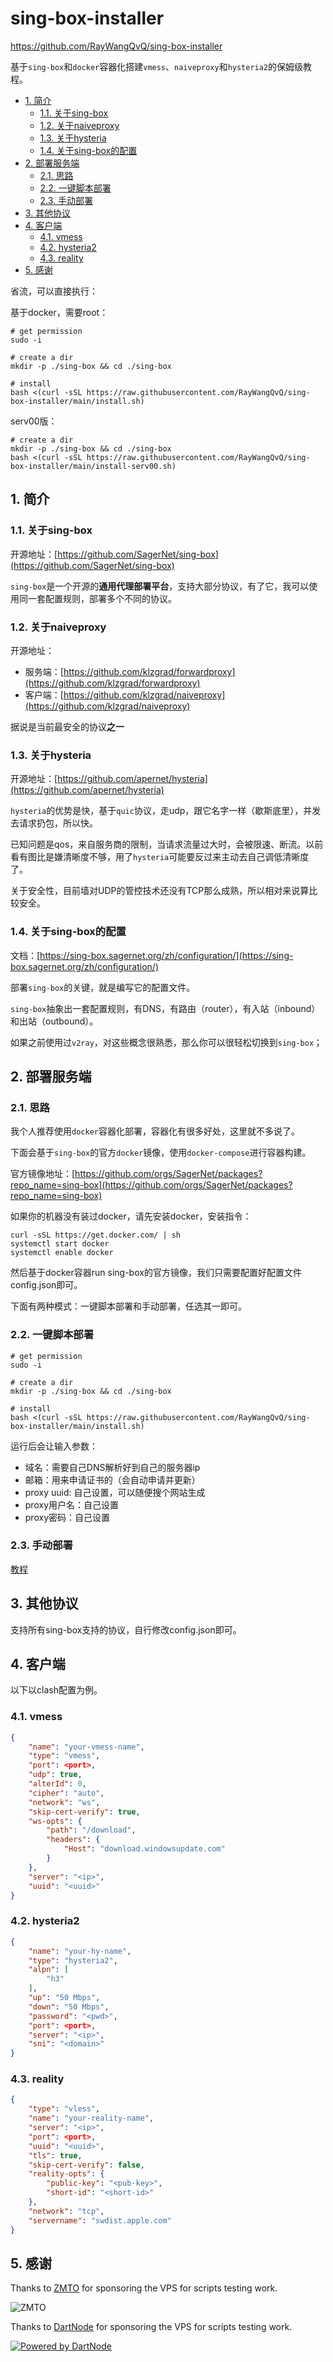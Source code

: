 # sing-box-installer

https://github.com/RayWangQvQ/sing-box-installer

基于`sing-box`和`docker`容器化搭建`vmess`、`naiveproxy`和`hysteria2`的保姆级教程。

<!-- more -->

<!-- TOC depthFrom:2 -->

- [1. 简介](#1-简介)
    - [1.1. 关于sing-box](#11-关于sing-box)
    - [1.2. 关于naiveproxy](#12-关于naiveproxy)
    - [1.3. 关于hysteria](#13-关于hysteria)
    - [1.4. 关于sing-box的配置](#14-关于sing-box的配置)
- [2. 部署服务端](#2-部署服务端)
    - [2.1. 思路](#21-思路)
    - [2.2. 一键脚本部署](#22-一键脚本部署)
    - [2.3. 手动部署](#23-手动部署)
- [3. 其他协议](#3-其他协议)
- [4. 客户端](#4-客户端)
    - [4.1. vmess](#41-vmess)
    - [4.2. hysteria2](#42-hysteria2)
    - [4.3. reality](#43-reality)
- [5. 感谢](#5-感谢)

<!-- /TOC -->

省流，可以直接执行：

基于docker，需要root：
```
# get permission
sudo -i

# create a dir
mkdir -p ./sing-box && cd ./sing-box

# install
bash <(curl -sSL https://raw.githubusercontent.com/RayWangQvQ/sing-box-installer/main/install.sh)
```

serv00版：
```
# create a dir
mkdir -p ./sing-box && cd ./sing-box
bash <(curl -sSL https://raw.githubusercontent.com/RayWangQvQ/sing-box-installer/main/install-serv00.sh)
```

## 1. 简介

### 1.1. 关于sing-box

开源地址：[https://github.com/SagerNet/sing-box](https://github.com/SagerNet/sing-box)

`sing-box`是一个开源的**通用代理部署平台**，支持大部分协议，有了它，我可以使用同一套配置规则，部署多个不同的协议。

### 1.2. 关于naiveproxy

开源地址：
- 服务端：[https://github.com/klzgrad/forwardproxy](https://github.com/klzgrad/forwardproxy)
- 客户端：[https://github.com/klzgrad/naiveproxy](https://github.com/klzgrad/naiveproxy)

据说是当前最安全的协议**之一**

### 1.3. 关于hysteria

开源地址：[https://github.com/apernet/hysteria](https://github.com/apernet/hysteria)

`hysteria`的优势是快，基于`quic`协议，走udp，跟它名字一样（歇斯底里），并发去请求扔包，所以快。

已知问题是qos，来自服务商的限制，当请求流量过大时，会被限速、断流。以前看有图比是嫌清晰度不够，用了`hysteria`可能要反过来主动去自己调低清晰度了。

关于安全性，目前墙对UDP的管控技术还没有TCP那么成熟，所以相对来说算比较安全。

### 1.4. 关于sing-box的配置

文档：[https://sing-box.sagernet.org/zh/configuration/](https://sing-box.sagernet.org/zh/configuration/)

部署`sing-box`的关键，就是编写它的配置文件。

`sing-box`抽象出一套配置规则，有DNS，有路由（router），有入站（inbound）和出站（outbound）。

如果之前使用过`v2ray`，对这些概念很熟悉，那么你可以很轻松切换到`sing-box`；

## 2. 部署服务端

### 2.1. 思路

我个人推荐使用`docker`容器化部署，容器化有很多好处，这里就不多说了。

下面会基于`sing-box`的官方`docker`镜像，使用`docker-compose`进行容器构建。

官方镜像地址：[https://github.com/orgs/SagerNet/packages?repo_name=sing-box](https://github.com/orgs/SagerNet/packages?repo_name=sing-box)

如果你的机器没有装过docker，请先安装docker，安装指令：

```
curl -sSL https://get.docker.com/ | sh
systemctl start docker
systemctl enable docker
```

然后基于docker容器run sing-box的官方镜像，我们只需要配置好配置文件config.json即可。

下面有两种模式：一键脚本部署和手动部署，任选其一即可。

### 2.2. 一键脚本部署

```
# get permission
sudo -i

# create a dir
mkdir -p ./sing-box && cd ./sing-box

# install
bash <(curl -sSL https://raw.githubusercontent.com/RayWangQvQ/sing-box-installer/main/install.sh)
```

运行后会让输入参数：

- 域名：需要自己DNS解析好到自己的服务器ip
- 邮箱：用来申请证书的（会自动申请并更新）
- proxy uuid: 自己设置，可以随便搜个网站生成
- proxy用户名：自己设置
- proxy密码：自己设置

### 2.3. 手动部署

[教程](DIY.md)

## 3. 其他协议

支持所有sing-box支持的协议，自行修改config.json即可。

## 4. 客户端

以下以clash配置为例。

### 4.1. vmess

```json
{
    "name": "your-vmess-name",
    "type": "vmess",
    "port": <port>,
    "udp": true,
    "alterId": 0,
    "cipher": "auto",
    "network": "ws",
    "skip-cert-verify": true,
    "ws-opts": {
        "path": "/download",
        "headers": {
            "Host": "download.windowsupdate.com"
        }
    },
    "server": "<ip>",
    "uuid": "<uuid>"
}
```

### 4.2. hysteria2

```json
{
    "name": "your-hy-name",
    "type": "hysteria2",
    "alpn": [
        "h3"
    ],
    "up": "50 Mbps",
    "down": "50 Mbps",
    "password": "<pwd>",
    "port": <port>,
    "server": "<ip>",
    "sni": "<domain>"
}
```

### 4.3. reality

```json
{
    "type": "vless",
    "name": "your-reality-name",
    "server": "<ip>",
    "port": <port>,
    "uuid": "<uuid>",
    "tls": true,
    "skip-cert-verify": false,
    "reality-opts": {
        "public-key": "<pub-key>",
        "short-id": "<short-id>"
    },
    "network": "tcp",
    "servername": "swdist.apple.com"
}
```

## 5. 感谢

Thanks to [ZMTO](https://console.zmto.com/?affid=1565) for sponsoring the VPS for scripts testing work.

![ZMTO](https://console.zmto.com/templates/2019/dist/images/logo_white.svg)

Thanks to [DartNode](https://dartnode.com/) for sponsoring the VPS for scripts testing work.

[![Powered by DartNode](https://dartnode.com/branding/DN-Open-Source-sm.png)](https://dartnode.com "Powered by DartNode - Free VPS for Open Source")
